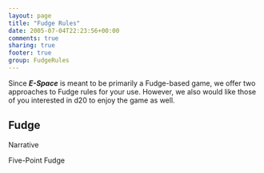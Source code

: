 ```yaml
---
layout: page
title: "Fudge Rules"
date: 2005-07-04T22:23:56+00:00
comments: true
sharing: true
footer: true
group: FudgeRules
---
```


Since ***E-Space*** is meant to be primarily a Fudge-based game, we offer two approaches to Fudge rules for your use. However, we also would like those of you interested in d20 to enjoy the game as well.

## Fudge

Narrative


Five-Point Fudge
